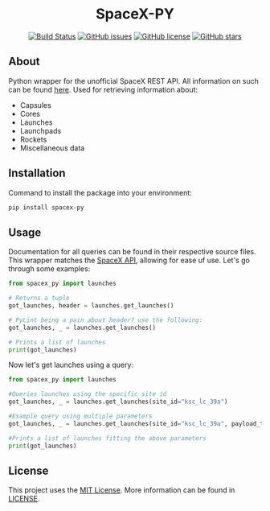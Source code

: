 <h1 align="center">
SpaceX-PY
</h1>

<div align="center">

[![Build Status](https://travis-ci.org/HiKaylum/SpaceX-PY.svg?branch=master)](https://travis-ci.org/TheDigitalTaste/digitalt-cli)
[![GitHub issues](https://img.shields.io/github/issues/HiKaylum/SpaceX-PY.svg)](https://github.com/HiKaylum/SpaceX-PY/issues)
[![GitHub license](https://img.shields.io/github/license/HiKaylum/SpaceX-PY.svg)](https://github.com/HiKaylum/SpaceX-PY/blob/master/LICENSE)
[![GitHub stars](https://img.shields.io/github/stars/HiKaylum/SpaceX-PY.svg)](https://github.com/HiKaylum/SpaceX-PY/stargazers)

</div>

## About
Python wrapper for the unofficial SpaceX REST API. All information on such can be found [here](https://github.com/r-spacex/SpaceX-API). Used for retrieving information about:

* Capsules
* Cores
* Launches
* Launchpads
* Rockets
* Miscellaneous data


## Installation
Command to install the package into your environment:
```BASH
pip install spacex-py
```

## Usage
Documentation for all queries can be found in their respective source files.
This wrapper matches the [SpaceX API](https://github.com/r-spacex/SpaceX-API), allowing for ease uf use. Let's go through some examples:

```PYTHON
from spacex_py import launches

# Returns a tuple
got_launches, header = launches.get_launches()

# PyLint being a pain about header? use the following:
got_launches, _ = launches.get_launches()

# Prints a list of launches
print(got_launches)
```

Now let's get launches using a query:

```PYTHON
from spacex_py import launches

#Queries launches using the specific site id
got_launches, _ = launches.get_launches(site_id="ksc_lc_39a")

#Example query using multiple parameters
got_launches, _ = launches.get_launches(site_id="ksc_lc_39a", payload_type='Satellite')

#Prints a list of launches fitting the above parameters
print(got_launches)
```

## License
This project uses the [MIT License](https://opensource.org/licenses/MIT).
More information can be found in [LICENSE](https://github.com/HiKaylum/SpaceX-PY/blob/master/LICENSE).

